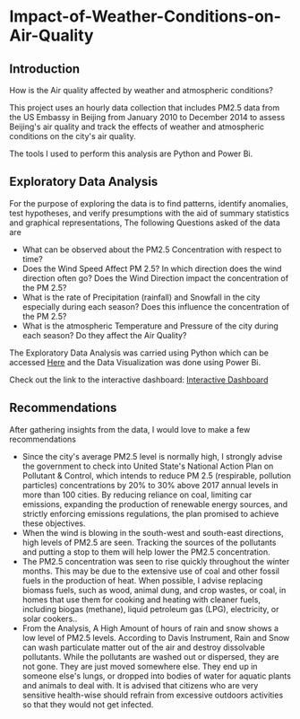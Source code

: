 # Impact-of-Weather-Conditions-on-Air-Quality

## Introduction
How is the Air quality affected by weather and atmospheric conditions?

This project uses an hourly data collection that includes PM2.5 data from the US Embassy in Beijing from January 2010 to December 2014 to assess Beijing's air quality and track the effects of weather and atmospheric conditions on the city's air quality.

The tools I used to perform this analysis are Python and Power Bi.

## Exploratory Data Analysis
For the purpose of exploring the data is to find patterns, identify anomalies, test hypotheses, and verify presumptions with the aid of summary statistics and graphical representations, The following Questions asked of the data are
- What can be observed about the PM2.5 Concentration with respect to time?
- Does the Wind Speed Affect PM 2.5? In which direction does the wind direction often go? Does the Wind Direction impact the concentration of the PM 2.5?
- What is the rate of Precipitation (rainfall) and Snowfall in the city especially during each season? Does this influence the concentration of the PM 2.5?
- What is the atmospheric Temperature and Pressure of the city during each season? Do they affect the Air Quality?

The Exploratory Data Analysis was carried using Python which can be accessed [Here](https://github.com/Ebuka456/Impact-of-Weather-Conditions-on-Air-Quality/blob/main/Weather%20Data/Impact%20of%20Weather%20Conditions%20on%20Air%20Quality-%20Exploratory%20Data%20Analysis.ipynb) and the Data Visualization was done using Power Bi. 

Check out the link to the interactive dashboard: [Interactive Dashboard](https://app.powerbi.com/view?r=eyJrIjoiMGJkNTc4ZGUtNTU3MS00NmY1LWIxYmYtNDQzYmViM2U1ZjkzIiwidCI6IjUwZDA2MjZhLTcwN2UtNDk2ZC1iOGU1LTIwYjk1NzA5MTYzZSJ9)

## Recommendations 
After gathering insights from the data, I would love to make a few recommendations
- Since the city's average PM2.5 level is normally high, I strongly advise the government to check into United State's National Action Plan on Pollutant & Control, which intends to reduce PM 2.5 (respirable, pollution particles) concentrations by 20% to 30% above 2017 annual levels in more than 100 cities. By reducing reliance on coal, limiting car emissions, expanding the production of renewable energy sources, and strictly enforcing emissions regulations, the plan promised to achieve these objectives.
- When the wind is blowing in the south-west and south-east directions, high levels of PM2.5 are seen. Tracking the sources of the pollutants and putting a stop to them will help lower the PM2.5 concentration.
- The PM2.5 concentration was seen to rise quickly throughout the winter months. This may be due to the extensive use of coal and other fossil fuels in the production of heat. When possible, I advise replacing biomass fuels, such as wood, animal dung, and crop wastes, or coal, in homes that use them for cooking and heating with cleaner fuels, including biogas (methane), liquid petroleum gas (LPG), electricity, or solar cookers..
- From the Analysis, A High Amount of hours of rain and snow shows a low level of PM2.5 levels. According to Davis Instrument, Rain and Snow can wash particulate matter out of the air and destroy dissolvable pollutants. While the pollutants are washed out or dispersed, they are not gone. They are just moved somewhere else. They end up in someone else's lungs, or dropped into bodies of water for aquatic plants and animals to deal with. It is advised that citizens who are very sensitive health-wise should refrain from excessive outdoors activities so that they would not get infected.
